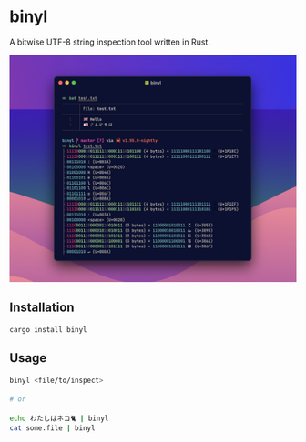 # binyl

A bitwise UTF-8 string inspection tool written in Rust.

![Screenshot](https://github.com/uetchy/binyl/blob/master/.github/ss.png?raw=true)

## Installation

```bash
cargo install binyl
```

## Usage

```bash
binyl <file/to/inspect>

# or

echo わたしはネコ🐈 | binyl
cat some.file | binyl
```
